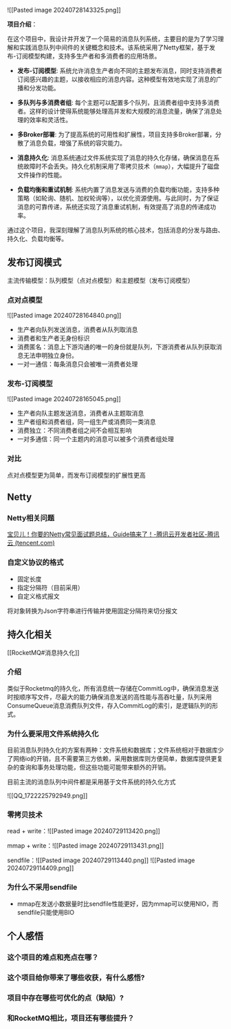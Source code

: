 ![[Pasted image 20240728143325.png]]

**项目介绍**：

在这个项目中，我设计并开发了一个简易的消息队列系统，主要目的是为了学习理解和实践消息队列中间件的关键概念和技术。该系统采用了Netty框架，基于发布-订阅模型构建，支持多生产者和多消费者的应用场景。
- **发布-订阅模型**: 系统允许消息生产者向不同的主题发布消息，同时支持消费者订阅感兴趣的主题，以接收相应的消息内容。这种模型有效地实现了消息的广播和分发功能。
    
- **多队列与多消费者组**: 每个主题可以配置多个队列，且消费者组中支持多消费者。这样的设计使得系统能够处理高并发和大规模的消息流量，确保了消息处理的效率和灵活性。
    
- **多Broker部署**: 为了提高系统的可用性和扩展性，项目支持多Broker部署，分散了消息负载，增强了系统的容灾能力。
    
- **消息持久化**: 消息系统通过文件系统实现了消息的持久化存储，确保消息在系统故障时不会丢失。持久化机制采用了零拷贝技术（`mmap`），大幅提升了磁盘文件操作的性能。
    
- **负载均衡和重试机制**: 系统内置了消息发送与消费的负载均衡功能，支持多种策略（如轮询、随机、加权轮询等），以优化资源使用。与此同时，为了保证消息的可靠传递，系统还实现了消息重试机制，有效提高了消息的传递成功率。

通过这个项目，我深刻理解了消息队列系统的核心技术，包括消息的分发与路由、持久化、负载均衡等。

## 发布订阅模式

主流传输模型：队列模型（点对点模型）和主题模型（发布订阅模型）

### 点对点模型

![[Pasted image 20240728164840.png]]

- 生产者向队列发送消息，消费者从队列取消息
- 消费者和生产者无身份标识
- 消费匿名：消息上下游沟通的唯一的身份就是队列，下游消费者从队列获取消息无法申明独立身份。
- 一对一通信：每条消息只会被唯一消费者处理

### 发布-订阅模型 

![[Pasted image 20240728165045.png]]

- 生产者向队主题发送消息，消费者从主题取消息 
- 生产者组和消费者组，同一组生产或消费同一类消息
- 消费独立：不同消费者组之间不会相互影响
- 一对多通信：同一个主题内的消息可以被多个消费者组处理

### 对比

点对点模型更为简单，而发布订阅模型的扩展性更高

## Netty

### Netty相关问题

[宝贝儿！你要的Netty常见面试题总结，Guide搞来了！-腾讯云开发者社区-腾讯云 (tencent.com)](https://cloud.tencent.com/developer/article/1648319)

### 自定义协议的格式

- 固定长度
- 指定分隔符（目前采用）
- 自定义格式报文

将对象转换为Json字符串进行传输并使用固定分隔符来切分报文

## 持久化相关

[[RocketMQ#消息持久化]]

### 介绍

类似于Rocketmq的持久化，所有消息统一存储在CommitLog中，确保消息发送时按顺序写文件，尽最大的能力确保消息发送的高性能与高吞吐量，队列采用ConsumeQueue消息消费队列文件，存入CommitLog的索引，是逻辑队列的形式。

### 为什么要采用文件系统持久化

目前消息队列持久化的方案有两种：文件系统和数据库；文件系统相对于数据库少了网络io的开销，且不需要第三方依赖，采用数据库则方便简单，数据库提供更复杂的查询和事务处理功能，但这些功能可能带来额外的开销。

目前主流的消息队列中间件都是采用基于文件系统的持久化方式

![[QQ_1722225792949.png]]

### 零拷贝技术
read + write：![[Pasted image 20240729113420.png]]

mmap + write：![[Pasted image 20240729113431.png]]

sendfile：![[Pasted image 20240729113440.png]]
![[Pasted image 20240729114409.png]]

### 为什么不采用sendfile

- mmap在发送小数据量时比sendfile性能更好，因为mmap可以使用NIO，而sendfile只能使用BIO

## 个人感悟

### 这个项目的难点和亮点在哪？

### 这个项目给你带来了哪些收获，有什么感悟?

### 项目中存在哪些可优化的点（缺陷）?

### 和RocketMQ相比，项目还有哪些提升？
